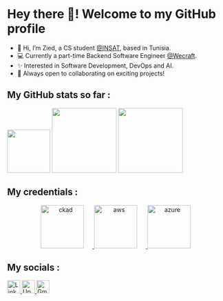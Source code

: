 # Hey there 👋! Welcome to my GitHub profile

- 👋 Hi, I’m Zied, a CS student [@INSAT](https://www.linkedin.com/school/national-institute-of-applied-science-and-technology/), based in Tunisia.<br/>
- 💻 Currently a part-time Backend Software Engineer [@Wecraft](https://www.linkedin.com/company/wecraftn/).<br />
- ✨ Interested in Software Development, DevOps and AI.<br />
- 🎯 Always open to collaborating on exciting projects!<br />

## My GitHub stats so far :

<div>
  <img src="https://i.imgur.com/MAzvFZn.png" width="100"/>
      <img
        height="150em"
        src="https://github-readme-stats-eight-theta.vercel.app/api?username=zk2k2&show_icons=true&theme=algolia&include_all_commits=true&count_private=true"
      />
      <img
        height="150em"
        src="https://github-readme-stats-eight-theta.vercel.app/api/top-langs/?username=zk2k2&layout=compact&langs_count=8&theme=algolia"
      />
</div>

## My credentials :

<div align="center">
  <a href="https://www.credly.com/badges/76148454-8f7e-4980-82f3-075007ba8209" target="_blank" rel="noreferrer">
    <img
      height="100px"
      src="https://github.com/user-attachments/assets/e0c7d69f-58ce-414c-b514-8c5368b2e427"
      alt="ckad"
      style="display:inline-block; margin-right: 20px;"
    />
  </a>
  <a href="https://www.credly.com/badges/a5a7bfa3-e1ff-49e2-bfa7-a4388d237f62" target="_blank" rel="noreferrer">
    <img
      height="100px"
      src="https://github.com/user-attachments/assets/fcf16be2-2260-4975-b511-b73cc008d5a5"
      alt="aws"
      style="display:inline-block; margin-right: 20px;"
    />
  </a>
  <a href="https://www.credly.com/badges/2f3e018b-7cde-442e-a775-b1e310583bd0" target="_blank" rel="noreferrer">
    <img
      height="100px"
      src="https://github.com/user-attachments/assets/40a5f724-33bc-49d3-b40d-507c6cc947d0"
      alt="azure"
      style="display:inline-block;"
    />
  </a>
</div>



## My socials :

<div class="badges">
  <a
    href="https://www.linkedin.com/in/zied-kharrat/"
    target="_blank"
    rel="noreferrer"
  >
    <img
      height="30px"
      src="https://img.shields.io/badge/LinkedIn-0077B5?style=for-the-badge&logo=linkedin&logoColor=white"
      alt="LinkedIn Badge"
    />
  </a>
   <a
    href="https://www.upwork.com/freelancers/~01b5cb44a48adb32fc"
    target="_blank"
    rel="noreferrer"
  >
    <img
      height="30px"
      src="https://img.shields.io/badge/UpWork-6FDA44?style=for-the-badge&logo=Upwork&logoColor=white"
      alt="Upwork Badge"
    />
  </a>
     <a
    href="mailto:zied.kharrat@insat.ucar.tn"
    target="_blank"
    rel="noreferrer"
  >
    <img
      height="30px"
      src="https://img.shields.io/badge/Gmail-D14836?style=for-the-badge&logo=gmail&logoColor=white"
      alt="Gmail Badge"
    />
  </a>
</div>

<!---
zk2k2/zk2k2 is a ✨ special ✨ repository because its `README.md` (this file) appears on your GitHub profile.
You can click the Preview link to take a look at your changes.
--->
